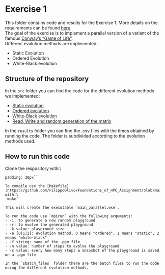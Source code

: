 # Exercise 1
This folder contains code and results for the Exercise 1. More details on the requirements can be found [here](https://github.com/Foundations-of-HPC/Foundations_of_HPC_2022/blob/main/Assignment/exercise1/Assignment_exercise1.pdf).\
The goal of the exercise is to implement a parallel version of a variant of the famous [Conway’s “Game of Life”](https://en.wikipedia.org/wiki/Conway%27s_Game_of_Life).\
Different evolution methods are implemented:
- Static Evolution
- Ordered Evolution
- White-Black evolution

## Structure of the repository
In the `src` folder you can find the code for the different evolution methods we implemented:
- [Static evolution](https://github.com/SDavenia/FHPC_Assignment/blob/main/Exercise1/src/evolve_static.c)
- [Ordered evolution](https://github.com/SDavenia/FHPC_Assignment/blob/main/Exercise1/src/evolve_ordered.c)
- [White-Black evolution](https://github.com/SDavenia/FHPC_Assignment/blob/main/Exercise1/src/black_white.c)
- [Read, Write and random generation of the matrix](https://github.com/SDavenia/FHPC_Assignment/blob/main/Exercise1/src/read_write_parallel.c)

In the `results` folder you can find the .csv files with the times obtained by running the code. The folder is subdivided according to the evolution methods used.

## How to run this code
Clone the respository with:\
```git clone https://github.com/SDavenia/FHPC_Assignment.git 
padding: 20px```

To compile use the [Makefile](https://github.com/FilippoOlivo/Foundations_of_HPC_Assignment/blob/main/excercise1/Makefile) with:\
`make`

This will create the executable `main_parallel.exe`.

To run the code use `mpirun` with the following arguments:
- -i: to generate a new random playground
- -r: to evolve the generated playground
- -k value: playground size
- -e [0|1|2]: evolution method; 0 means "ordered", 1 means "static", 2 means "white-black"
- -f string: name of the .pgm file
- -n value: number of steps to evolve the playground
- -s value: every how many steps a snapshot of the playground is saved on a .pgm file

In the `sbatch_files` folder there are the batch files to run the code using the different evolution methods.
